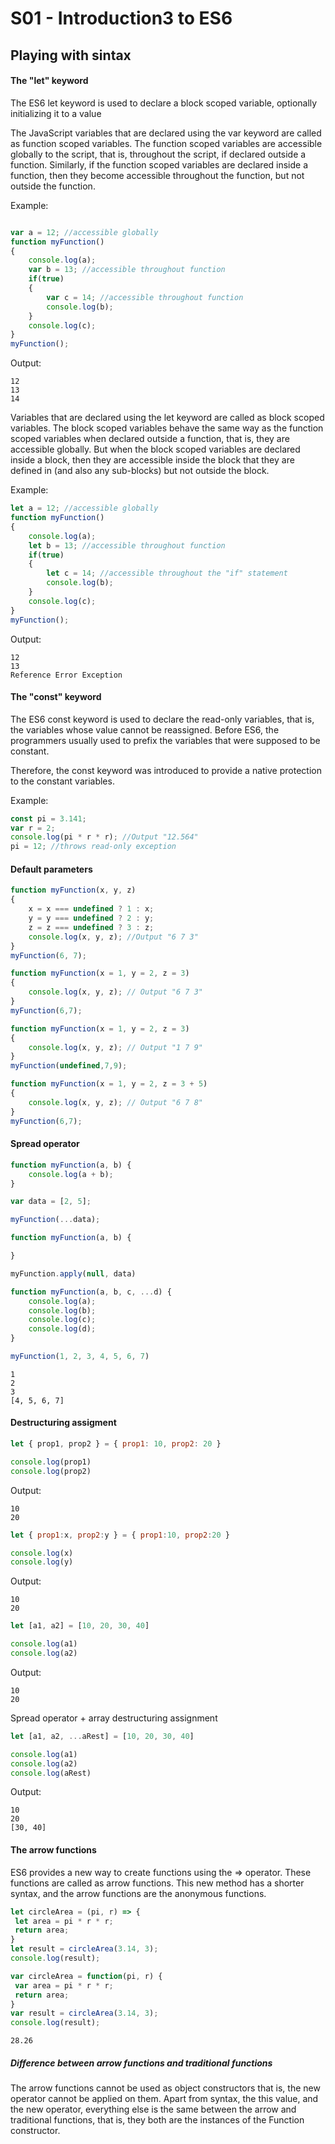 # S01 - Introduction3 to ES6

## Playing with sintax

#### The "let" keyword

The ES6 let keyword is used to declare a block scoped variable, optionally initializing it to a value

The JavaScript variables that are declared using the var keyword are called as function scoped variables. The function scoped variables are accessible globally to the script, that is, throughout the script, if declared outside a function. Similarly, if the function scoped variables are declared inside a function, then they become accessible throughout the function, but not outside the function.

Example:
```javascript

var a = 12; //accessible globally
function myFunction()
{
    console.log(a);
    var b = 13; //accessible throughout function
    if(true)
    {
        var c = 14; //accessible throughout function
        console.log(b);
    }
    console.log(c);
}
myFunction();

```

Output:
```
12
13
14
```


Variables that are declared using the let keyword are called as block scoped variables. The block scoped variables behave the same way as the function scoped variables when declared outside a function, that is, they are accessible globally. But when the block scoped variables are declared inside a block, then they are accessible inside the block that they are defined in (and also any sub-blocks) but not outside the block.

Example:
```javascript
let a = 12; //accessible globally
function myFunction()
{
    console.log(a);
    let b = 13; //accessible throughout function
    if(true)
    {
        let c = 14; //accessible throughout the "if" statement
        console.log(b);
    }
    console.log(c);
}
myFunction();
```

Output:
```
12
13
Reference Error Exception
```

#### The "const" keyword

The ES6 const keyword is used to declare the read-only variables, that is, the variables whose value cannot be reassigned.
Before ES6, the programmers usually used to prefix the variables that were supposed to be constant.

Therefore, the const keyword was introduced to provide a native protection to the constant variables.

Example:

```javascript
const pi = 3.141;
var r = 2;
console.log(pi * r * r); //Output "12.564"
pi = 12; //throws read-only exception
```

#### Default parameters

```javascript
function myFunction(x, y, z)
{
    x = x === undefined ? 1 : x;
    y = y === undefined ? 2 : y;
    z = z === undefined ? 3 : z;
    console.log(x, y, z); //Output "6 7 3"
}
myFunction(6, 7);
```

```javascript
function myFunction(x = 1, y = 2, z = 3)
{
    console.log(x, y, z); // Output "6 7 3"
}
myFunction(6,7);
```

```javascript
function myFunction(x = 1, y = 2, z = 3)
{
    console.log(x, y, z); // Output "1 7 9"
}
myFunction(undefined,7,9);
```

```typescript
function myFunction(x = 1, y = 2, z = 3 + 5)
{
    console.log(x, y, z); // Output "6 7 8"
}
myFunction(6,7);
```

#### Spread operator

```javascript
function myFunction(a, b) {
    console.log(a + b);
}

var data = [2, 5];

myFunction(...data);
```

```javascript
function myFunction(a, b) {

}

myFunction.apply(null, data)
```

```javascript
function myFunction(a, b, c, ...d) {
    console.log(a);
    console.log(b);
    console.log(c);
    console.log(d);
}

myFunction(1, 2, 3, 4, 5, 6, 7)
```

```
1
2
3
[4, 5, 6, 7]
```
#### Destructuring assigment

```javascript
let { prop1, prop2 } = { prop1: 10, prop2: 20 }

console.log(prop1)
console.log(prop2)
```

Output:
```
10
20
```

```javascript
let { prop1:x, prop2:y } = { prop1:10, prop2:20 }

console.log(x)
console.log(y)
```

Output:
```
10
20
```

```javascript
let [a1, a2] = [10, 20, 30, 40]

console.log(a1)
console.log(a2)
```

Output:
```
10
20
```

Spread operator + array destructuring assignment

```javascript
let [a1, a2, ...aRest] = [10, 20, 30, 40]

console.log(a1)
console.log(a2)
console.log(aRest)
```

Output:
```
10
20
[30, 40]
```
#### The arrow functions

ES6 provides a new way to create functions using the => operator. These functions are called as arrow functions. This new method has a shorter syntax, and the arrow functions are the anonymous functions.

```javascript
let circleArea = (pi, r) => {
 let area = pi * r * r;
 return area;
}
let result = circleArea(3.14, 3);
console.log(result);
```

```javascript
var circleArea = function(pi, r) {
 var area = pi * r * r;
 return area;
}
var result = circleArea(3.14, 3);
console.log(result);
```

```
28.26
```

##### Difference between arrow functions and traditional functions

The arrow functions cannot be used as object constructors that is, the new operator cannot be applied on them.
Apart from syntax, the this value, and the new operator, everything else is the same between the arrow and traditional functions, that is, they both are the instances of the Function constructor.



